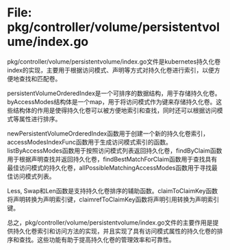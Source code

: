 # File: pkg/controller/volume/persistentvolume/index.go

pkg/controller/volume/persistentvolume/index.go文件是kubernetes持久化卷index的实现，主要用于根据访问模式、声明等方式对持久化卷进行索引，以便方便地查找和匹配卷。

persistentVolumeOrderedIndex是一个可排序的数据结构，用于存储持久化卷。byAccessModes结构体是一个map，用于将访问模式作为键来存储持久化卷。这些结构体的作用是使得持久化卷可以被方便地索引和查找，同时还可以根据访问模式等属性进行排序。

newPersistentVolumeOrderedIndex函数用于创建一个新的持久化卷索引，accessModesIndexFunc函数用于生成访问模式索引的函数。listByAccessModes函数用于按照访问模式列表返回持久化卷，findByClaim函数用于根据声明查找并返回持久化卷，findBestMatchForClaim函数用于查找具有最佳访问模式的持久化卷，allPossibleMatchingAccessModes函数用于寻找最佳访问模式列表。

Less, Swap和Len函数是支持持久化卷排序的辅助函数。claimToClaimKey函数将声明转换为声明索引键，claimrefToClaimKey函数将声明引用转换为声明索引键。

总之，pkg/controller/volume/persistentvolume/index.go文件的主要作用是提供持久化卷索引和访问方法的实现，并且实现了具有访问模式属性的持久化卷的排序和查找。这些功能有助于提高持久化卷的管理效率和可靠性。

